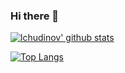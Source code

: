 ### Hi there 👋

<!--
**lchudinov/lchudinov** is a ✨ _special_ ✨ repository because its `README.md` (this file) appears on your GitHub profile.

Here are some ideas to get you started:

- 🔭 I’m currently working on ...
- 🌱 I’m currently learning ...
- 👯 I’m looking to collaborate on ...
- 🤔 I’m looking for help with ...
- 💬 Ask me about ...
- 📫 How to reach me: ...
- 😄 Pronouns: ...
- ⚡ Fun fact: ...
-->
[![lchudinov' github stats](https://github-readme-stats.vercel.app/api?username=lchudinov)](https://github.com/anuraghazra/github-readme-stats)

[![Top Langs](https://github-readme-stats.vercel.app/api/top-langs/?username=lchudinov&layout=compact)](https://github.com/anuraghazra/github-readme-stats)
